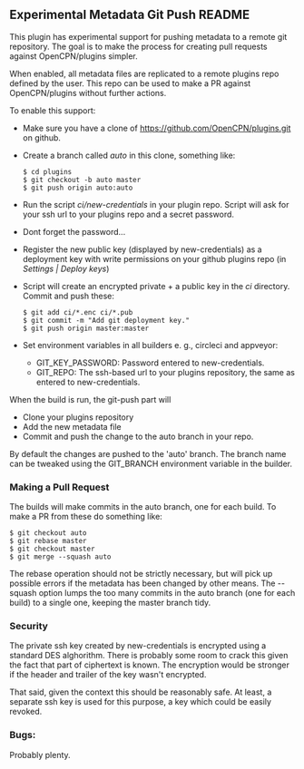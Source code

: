 ## Experimental Metadata Git Push  README

This plugin has experimental support for pushing metadata to a remote git
repository. The goal is to make the process for creating pull requests
against OpenCPN/plugins simpler.

When enabled, all metadata files are replicated to a remote plugins repo
defined by the user. This repo can be used to make a PR against
OpenCPN/plugins without further actions.

To enable this support:
  - Make sure you have a clone of https://github.com/OpenCPN/plugins.git
    on github.
  - Create a branch called *auto* in this clone, something like:

        $ cd plugins
        $ git checkout -b auto master
        $ git push origin auto:auto

  - Run the script *ci/new-credentials* in your plugin repo. Script will ask
    for your ssh url to your plugins repo and a secret password.
  - Dont forget the password...
  - Register the new public key (displayed by new-credentials) as a deployment
    key with write permissions on your github plugins repo
    (in *Settings | Deploy keys*)
  - Script will create an encrypted private + a public key in the *ci*
    directory. Commit and push these:

        $ git add ci/*.enc ci/*.pub
        $ git commit -m "Add git deployment key."
        $ git push origin master:master

   - Set environment variables in all builders e. g., circleci and appveyor:
      + GIT_KEY_PASSWORD:  Password entered to new-credentials.
      + GIT_REPO: The ssh-based url to your plugins repository, the same as
        entered to new-credentials.

When the build is run, the git-push part will

  - Clone your plugins repository
  - Add the new metadata file
  - Commit and push the change to the auto branch in your repo.

By default the changes are pushed to the 'auto' branch. The branch name can be
tweaked using the GIT_BRANCH environment variable in the builder.

### Making a Pull Request

The builds will make commits in the auto branch, one for each build. To make
a PR from these do something like:

    $ git checkout auto
    $ git rebase master
    $ git checkout master
    $ git merge --squash auto

The rebase operation should not be strictly necessary, but will pick up
possible errors if the metadata has been changed by other means. The --squash
option lumps the too many commits in the auto branch (one for each build) to
a single one, keeping the master branch tidy.

### Security

The private ssh key created by new-credentials is encrypted using a standard DES
alghorithm. There is probably some room to crack this given the fact that part of
ciphertext is known. The encryption would be stronger if the header and trailer
of the key wasn't encrypted.

That said, given the context this should be reasonably safe. At least, a separate
ssh key is used for this purpose, a key which could be easily revoked.


### Bugs:

Probably plenty.

